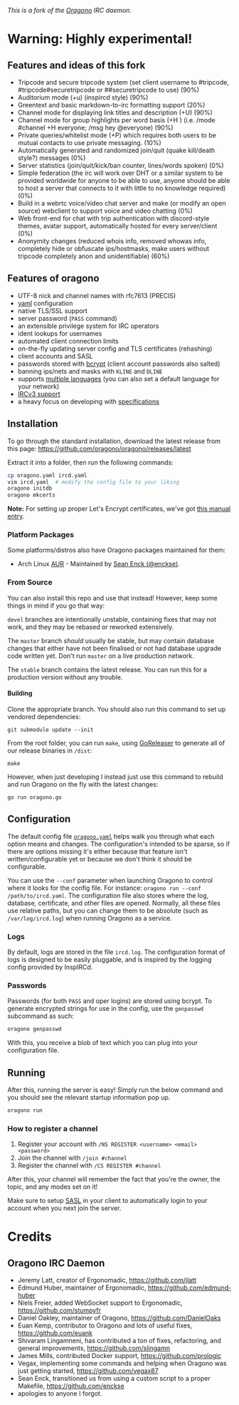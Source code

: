 *This is a fork of the [Oragono](https://github.com/oragono/oragono) IRC daemon.*

# Warning: Highly experimental!


## Features and ideas of this fork

* Tripcode and secure tripcode system (set client username to #tripcode, #tripcode#securetripcode or ##securetripcode to use) (90%)
* Auditorium mode (+u) (inspircd style) (90%)
* Greentext and basic markdown-to-irc formatting support (20%)
* Channel mode for displaying link titles and description (+U) (90%)
* Channel mode for group highlights per word basis (+H <string>) (i.e. /mode #channel +H everyone; /msg hey @everyone) (90%)
* Private queries/whitelist mode (+P) which requires both users to be mutual contacts to use private messaging. (10%)
* Automatically generated and randomized join/quit (quake kill/death style?) messages (0%)
* Server statistics (join/quit/kick/ban counter, lines/words spoken) (0%)
* Simple federation (the irc will work over DHT or a similar system to be provided worldwide for anyone to be able to use, anyone should be able to host a server that connects to it with little to no knowledge required) (0%)
* Build in a webrtc voice/video chat server and make (or modify an open source) webclient to support voice and video chatting (0%)
* Web front-end for chat with trip authentication with discord-style themes, avatar support, automatically hosted for every server/client (0%)
* Anonymity changes (reduced whois info, removed whowas info, completely hide or obfuscate ips/hostmasks, make users without tripcode completely anon and unidentifiable) (60%)



## Features of oragono

* UTF-8 nick and channel names with rfc7613 (PRECIS)
* [yaml](http://yaml.org/) configuration
* native TLS/SSL support
* server password (`PASS` command)
* an extensible privilege system for IRC operators
* ident lookups for usernames
* automated client connection limits
* on-the-fly updating server config and TLS certificates (rehashing)
* client accounts and SASL
* passwords stored with [bcrypt](https://godoc.org/golang.org/x/crypto) (client account passwords also salted)
* banning ips/nets and masks with `KLINE` and `DLINE`
* supports [multiple languages](https://crowdin.com/project/oragono) (you can also set a default language for your network)
* [IRCv3 support](http://ircv3.net/software/servers.html)
* a heavy focus on developing with [specifications](https://oragono.io/specs.html)

## Installation

To go through the standard installation, download the latest release from this page: https://github.com/oragono/oragono/releases/latest

Extract it into a folder, then run the following commands:

```sh
cp oragono.yaml ircd.yaml
vim ircd.yaml  # modify the config file to your liking
oragono initdb
oragono mkcerts
```

**Note:** For setting up proper Let's Encrypt certificates, we've got [this manual entry](https://github.com/oragono/oragono/blob/master/docs/MANUAL.md#how-do-i-use-lets-encrypt-certificates).

### Platform Packages

Some platforms/distros also have Oragono packages maintained for them:

* Arch Linux [AUR](https://aur.archlinux.org/packages/oragono/) - Maintained by [Sean Enck (@enckse)](https://github.com/enckse).

### From Source

You can also install this repo and use that instead! However, keep some things in mind if you go that way:

`devel` branches are intentionally unstable, containing fixes that may not work, and they may be rebased or reworked extensively.

The `master` branch _should_ usually be stable, but may contain database changes that either have not been finalised or not had database upgrade code written yet. Don't run `master` on a live production network.

The `stable` branch contains the latest release. You can run this for a production version without any trouble.

#### Building

Clone the appropriate branch. You should also run this command to set up vendored dependencies:
```
git submodule update --init
```

From the root folder, you can run `make`, using [GoReleaser](https://goreleaser.com/) to generate all of our release binaries in `/dist`:
```
make
```

However, when just developing I instead just use this command to rebuild and run Oragono on the fly with the latest changes:
```
go run oragono.go
```


## Configuration

The default config file [`oragono.yaml`](oragono.yaml) helps walk you through what each option means and changes. The configuration's intended to be sparse, so if there are options missing it's either because that feature isn't written/configurable yet or because we don't think it should be configurable.

You can use the `--conf` parameter when launching Oragono to control where it looks for the config file. For instance: `oragono run --conf /path/to/ircd.yaml`. The configuration file also stores where the log, database, certificate, and other files are opened. Normally, all these files use relative paths, but you can change them to be absolute (such as `/var/log/ircd.log`) when running Oragono as a service.

### Logs

By default, logs are stored in the file `ircd.log`. The configuration format of logs is designed to be easily pluggable, and is inspired by the logging config provided by InspIRCd.

### Passwords

Passwords (for both `PASS` and oper logins) are stored using bcrypt. To generate encrypted strings for use in the config, use the `genpasswd` subcommand as such:

```sh
oragono genpasswd
```

With this, you receive a blob of text which you can plug into your configuration file.

## Running

After this, running the server is easy! Simply run the below command and you should see the relevant startup information pop up.

```sh
oragono run
```

### How to register a channel

1. Register your account with `/NS REGISTER <username> <email> <password>`
2. Join the channel with `/join #channel`
3. Register the channel with `/CS REGISTER #channel`

After this, your channel will remember the fact that you're the owner, the topic, and any modes set on it!

Make sure to setup [SASL](https://freenode.net/kb/answer/sasl) in your client to automatically login to your account when you next join the server.


# Credits

## Oragono IRC Daemon

* Jeremy Latt, creator of Ergonomadic, <https://github.com/jlatt>
* Edmund Huber, maintainer of Ergonomadic, <https://github.com/edmund-huber>
* Niels Freier, added WebSocket support to Ergonomadic, <https://github.com/stumpyfr>
* Daniel Oakley, maintainer of Oragono, <https://github.com/DanielOaks>
* Euan Kemp, contributor to Oragono and lots of useful fixes, <https://github.com/euank>
* Shivaram Lingamneni, has contributed a ton of fixes, refactoring, and general improvements, <https://github.com/slingamn>
* James Mills, contributed Docker support, <https://github.com/prologic>
* Vegax, implementing some commands and helping when Oragono was just getting started, <https://github.com/vegax87>
* Sean Enck, transitioned us from using a custom script to a proper Makefile, <https://github.com/enckse>
* apologies to anyone I forgot.
